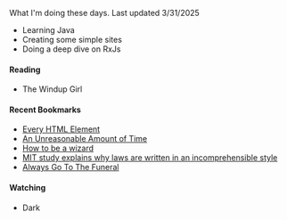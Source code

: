 What I'm doing these days. Last updated 3/31/2025

- Learning Java
- Creating some simple sites
- Doing a deep dive on RxJs

#### Reading
- The Windup Girl

#### Recent Bookmarks
- [ Every HTML Element ]( https://iamwillwang.com/every-html-element/ )
- [ An Unreasonable Amount of Time ]( https://allenpike.com/2024/an-unreasonable-amount-of-time )
- [ How to be a wizard ]( https://jvns.ca/wizard-zine.pdf )
- [ MIT study explains why laws are written in an incomprehensible style ]( https://news.ycombinator.com/item?id=42438175 )
- [ Always Go To The Funeral ]( https://www.npr.org/2005/08/08/4785079/always-go-to-the-funeral )

#### Watching
- Dark